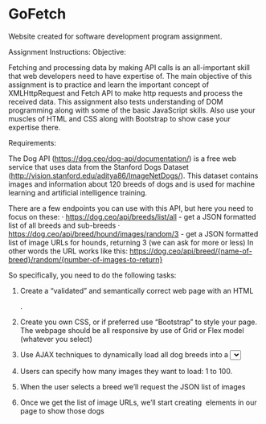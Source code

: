 # GoFetch
Website created for software development program assignment.

Assignment Instructions:
Objective:

Fetching and processing data by making API calls is an all-important skill that web developers need to have expertise of. The main objective of this assignment is to practice and learn the important concept of XMLHttpRequest and Fetch API to make http requests and process the received data. This assignment also tests understanding of DOM programming along with some of the basic JavaScript skills. Also use your muscles of HTML and CSS along with Bootstrap to show case your expertise there.

Requirements:

The Dog API (https://dog.ceo/dog-api/documentation/) is a free web service that uses data from the Stanford Dogs Dataset (http://vision.stanford.edu/aditya86/ImageNetDogs/). This dataset contains images and information about 120 breeds of dogs and is used for machine learning and artificial intelligence training.

There are a few endpoints you can use with this API, but here you need to focus on these: · https://dog.ceo/api/breeds/list/all - get a JSON formatted list of all breeds and sub-breeds · https://dog.ceo/api/breed/hound/images/random/3 - get a JSON formatted list of image URLs for hounds, returning 3 (we can ask for more or less) In other words the URL works like this: https://dog.ceo/api/breed/{name-of-breed}/random/{number-of-images-to-return}

So specifically, you need to do the following tasks:

1. Create a “validated” and semantically correct web page with an HTML <form>.

2. Create you own CSS, or if preferred use “Bootstrap” to style your page. The webpage should be all responsive by use of Grid or Flex model (whatever you select)

3. Use AJAX techniques to dynamically load all dog breeds into a <select> in the form. Again, its your choice to use either XMLHttpRequest or Fetch API.

4. Users can specify how many images they want to load: 1 to 100.

5. When the user selects a breed we’ll request the JSON list of images

6. Once we get the list of image URLs, we’ll start creating <img> elements in our page to show those dogs
